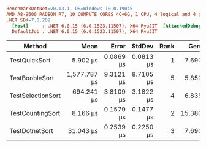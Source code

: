 ``` ini

BenchmarkDotNet=v0.13.1, OS=Windows 10.0.19045
AMD A8-9600 RADEON R7, 10 COMPUTE CORES 4C+6G, 1 CPU, 4 logical and 4 physical cores
.NET SDK=7.0.202
  [Host]     : .NET 6.0.15 (6.0.1523.11507), X64 RyuJIT  [AttachedDebugger]
  DefaultJob : .NET 6.0.15 (6.0.1523.11507), X64 RyuJIT


```
|            Method |         Mean |     Error |    StdDev | Rank |   Gen 0 | Allocated |
|------------------ |-------------:|----------:|----------:|-----:|--------:|----------:|
|     TestQuickSort |     5.902 μs | 0.0869 μs | 0.0813 μs |    1 |  7.6904 |      4 KB |
|    TestBoobleSort | 1,577.787 μs | 9.3121 μs | 8.7105 μs |    5 |  5.8594 |      4 KB |
| TestSelectionSort |   694.241 μs | 3.8109 μs | 3.1822 μs |    4 |  6.8359 |      4 KB |
|  TestCountingSort |     8.166 μs | 0.1579 μs | 0.1477 μs |    2 | 15.3809 |      8 KB |
|    TestDotnetSort |    31.043 μs | 0.2539 μs | 0.2250 μs |    3 |  7.6904 |      4 KB |
